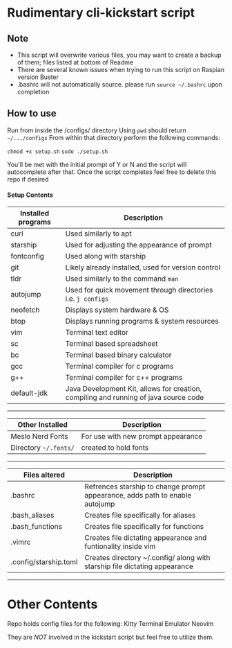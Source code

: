 # Rudimentary cli-kickstart script
## Note ##
- This script will overwrite various files, you may want to create a backup of them; files listed at bottom of Readme
- There are several known issues when trying to run this script on Raspian version Buster
- .bashrc will not automatically source. please run `source ~/.bashrc` upon completion

## How to use ##
Run from inside the /configs/ directory 
Using `pwd` should return `~/.../configs`
From within that directory perform the following commands:

`chmod +x setup.sh`
`sudo ./setup.sh`

You'll be met with the initial prompt of Y or N and the script will autocomplete after that.
Once the script completes feel free to delete this repo if desired

#### Setup Contents ####

| Installed programs | Description |
|--------------------|-------------|
| curl | Used similarly to apt |
| starship | Used for adjusting the appearance of prompt |
| fontconfig | Used along with starship |
| git | Likely already installed, used for version control |
| tldr | Used similarly to the command `man` | 
| autojump | Used for quick movement through directories i.e. `j configs` |
| neofetch | Displays system hardware & OS |
| btop | Displays running programs & system resources |
| vim | Terminal text editor |
| sc | Terminal based spreadsheet |
| bc | Terminal based binary calculator |
| gcc | Terminal compiler for c programs |
| g++ | Terminal compiler for c++ programs |
| default-jdk | Java Development Kit, allows for creation, compiling and running of java source code |

---

| Other Installed | Description |
|-----------------|-------------|
| Meslo Nerd Fonts | For use with new prompt appearance |
| Directory `~/.fonts/` | created to hold fonts |

---

| Files altered | Description |
|---------------|-------------|
| .bashrc | Refrences starship to change prompt appearance, adds path to enable autojump |
| .bash_aliases	| Creates file specifically for aliases |
| .bash_functions | Creates file specifically for functions |
| .vimrc | Creates file dictating appearance and funtionality inside vim |
| .config/starship.toml | Creates directory ~/.config/ along with starship file dictating appearance |

---

# Other Contents

Repo holds config files for the following:
Kitty Terminal Emulator
Neovim

They are *NOT* involved in the kickstart script but feel free to utilize them.
